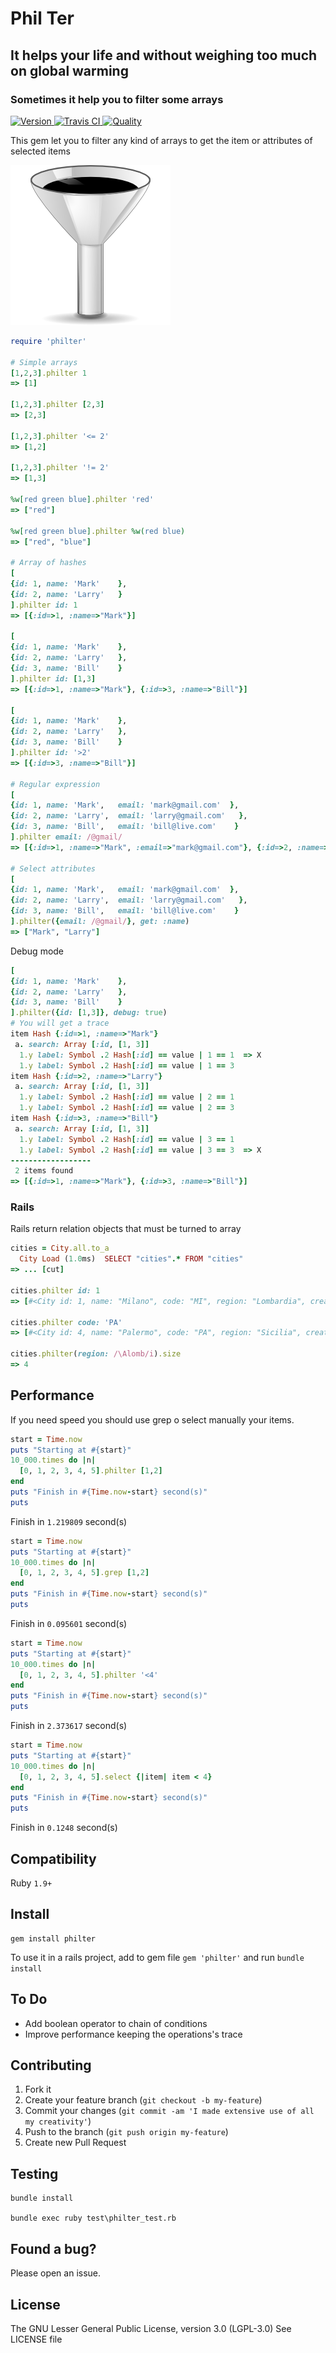 # Phil Ter
## It helps your life and without weighing too much on global warming
### Sometimes it help you to filter some arrays

[![Version     ](https://badge.fury.io/rb/philter.svg)                        ](https://rubygems.org/gems/philter)
[![Travis CI   ](http://img.shields.io/travis/marcomd/Philter/master.svg)     ](https://travis-ci.org/marcomd/Philter)
[![Quality     ](http://img.shields.io/codeclimate/github/marcomd/Philter.svg)](https://codeclimate.com/github/marcomd/Philter)

This gem let you to filter any kind of arrays to get the item or attributes of selected items


![](/assets/logo.png)

```ruby
require 'philter'

# Simple arrays
[1,2,3].philter 1
=> [1]

[1,2,3].philter [2,3]
=> [2,3]

[1,2,3].philter '<= 2'
=> [1,2]

[1,2,3].philter '!= 2'
=> [1,3]

%w[red green blue].philter 'red'
=> ["red"]

%w[red green blue].philter %w(red blue)
=> ["red", "blue"]

# Array of hashes
[
{id: 1, name: 'Mark'    },
{id: 2, name: 'Larry'   }
].philter id: 1
=> [{:id=>1, :name=>"Mark"}]

[
{id: 1, name: 'Mark'    },
{id: 2, name: 'Larry'   },
{id: 3, name: 'Bill'    }
].philter id: [1,3]
=> [{:id=>1, :name=>"Mark"}, {:id=>3, :name=>"Bill"}]

[
{id: 1, name: 'Mark'    },
{id: 2, name: 'Larry'   },
{id: 3, name: 'Bill'    }
].philter id: '>2'
=> [{:id=>3, :name=>"Bill"}]

# Regular expression
[
{id: 1, name: 'Mark',   email: 'mark@gmail.com'  },
{id: 2, name: 'Larry',  email: 'larry@gmail.com'   },
{id: 3, name: 'Bill',   email: 'bill@live.com'    }
].philter email: /@gmail/
=> [{:id=>1, :name=>"Mark", :email=>"mark@gmail.com"}, {:id=>2, :name=>"Larry",:email=>"larry@gmail.com"}]

# Select attributes
[
{id: 1, name: 'Mark',   email: 'mark@gmail.com'  },
{id: 2, name: 'Larry',  email: 'larry@gmail.com'   },
{id: 3, name: 'Bill',   email: 'bill@live.com'    }
].philter({email: /@gmail/}, get: :name)
=> ["Mark", "Larry"]
```

Debug mode

```ruby
[
{id: 1, name: 'Mark'    },
{id: 2, name: 'Larry'   },
{id: 3, name: 'Bill'    }
].philter({id: [1,3]}, debug: true)
# You will get a trace
item Hash {:id=>1, :name=>"Mark"}
 a. search: Array [:id, [1, 3]]
  1.y label: Symbol .2 Hash[:id] == value | 1 == 1  => X
  1.y label: Symbol .2 Hash[:id] == value | 1 == 3
item Hash {:id=>2, :name=>"Larry"}
 a. search: Array [:id, [1, 3]]
  1.y label: Symbol .2 Hash[:id] == value | 2 == 1
  1.y label: Symbol .2 Hash[:id] == value | 2 == 3
item Hash {:id=>3, :name=>"Bill"}
 a. search: Array [:id, [1, 3]]
  1.y label: Symbol .2 Hash[:id] == value | 3 == 1
  1.y label: Symbol .2 Hash[:id] == value | 3 == 3  => X
------------------
 2 items found
=> [{:id=>1, :name=>"Mark"}, {:id=>3, :name=>"Bill"}]
```

### Rails

Rails return relation objects that must be turned to array 

```ruby
cities = City.all.to_a
  City Load (1.0ms)  SELECT "cities".* FROM "cities"
=> ... [cut]

cities.philter id: 1
=> [#<City id: 1, name: "Milano", code: "MI", region: "Lombardia", created_at: "2016-05-10 09:07:22", updated_at: "2016-05-10 09:07:22">]

cities.philter code: 'PA'
=> [#<City id: 4, name: "Palermo", code: "PA", region: "Sicilia", created_at: "2016-05-10 09:08:13", updated_at: "2016-05-10 09:08:13">]

cities.philter(region: /\Alomb/i).size
=> 4
```

## Performance

If you need speed you should use grep o select manually your items.

```ruby
start = Time.now
puts "Starting at #{start}"
10_000.times do |n|
  [0, 1, 2, 3, 4, 5].philter [1,2]
end
puts "Finish in #{Time.now-start} second(s)"
puts
```
Finish in `1.219809` second(s)

```ruby
start = Time.now
puts "Starting at #{start}"
10_000.times do |n|
  [0, 1, 2, 3, 4, 5].grep [1,2]
end
puts "Finish in #{Time.now-start} second(s)"
puts
```
Finish in `0.095601` second(s)


```ruby
start = Time.now
puts "Starting at #{start}"
10_000.times do |n|
  [0, 1, 2, 3, 4, 5].philter '<4'
end
puts "Finish in #{Time.now-start} second(s)"
puts
```
Finish in `2.373617` second(s)

```ruby
start = Time.now
puts "Starting at #{start}"
10_000.times do |n|
  [0, 1, 2, 3, 4, 5].select {|item| item < 4}
end
puts "Finish in #{Time.now-start} second(s)"
puts
```
Finish in `0.1248` second(s)


## Compatibility

Ruby `1.9+`

## Install

    gem install philter

To use it in a rails project, add to gem file `gem 'philter'` and run `bundle install`

## To Do

* Add boolean operator to chain of conditions
* Improve performance keeping the operations's trace

## Contributing

1. Fork it
2. Create your feature branch (`git checkout -b my-feature`)
3. Commit your changes (`git commit -am 'I made extensive use of all my creativity'`)
4. Push to the branch (`git push origin my-feature`)
5. Create new Pull Request

## Testing

    bundle install
    
    bundle exec ruby test\philter_test.rb

## Found a bug?

Please open an issue.


## License

The GNU Lesser General Public License, version 3.0 (LGPL-3.0)
See LICENSE file
